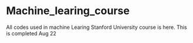 # Machine_learing_course
All codes used in machine Learing Stanford University course is here. This is completed Aug 22
